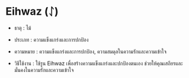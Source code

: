 # Eihwaz (ᛇ)

- ธาตุ : ไม้

- ประเภท : ความแข็งแกร่งและการปกป้อง

- ความหมาย : ความแข็งแกร่งและการปกป้อง, ความสมดุลในความรักและความเข้าใจ

- วิธีใช้งาน : ใช้รูน Eihwaz เพื่อสร้างความแข็งแกร่งและปกป้องตนเอง ช่วยให้คุณเสถียรและมั่นคงในความรักและความเข้าใจ
